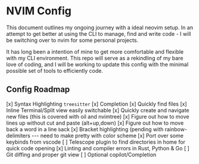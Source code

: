 # NVIM Config

This document outlines my ongoing journey with a ideal neovim setup. 
In an attempt to get better at using the CLI to manage, find and write code - 
I will be switching over to nvim for some personal projects.

It has long been a intention of mine to get more comfortable and flexible with my CLI environment. 
This repo will serve as a rekindling of my bare love of coding, and I will be working to update this config with the minimal possible set of tools to efficiently code.

## Config Roadmap

[x] Syntax Highlighting `treesitter`
[x] Completion
[x] Quickly find files
[x] Inline Terminal/Split view easily switchable
[x] Quickly create and navigate new files (this is covered with oil and nvimtree)
[x] Figure out how to move lines up without cut and paste (alt+up,down)
[x] Figure out how to move back a word in a line `b`ack
[x] Bracket highlighting (pending with rainbow-delimiters --- need to make pretty with color scheme
[x] Port over some keybinds from vscode
[ ] Telescope plugin to find directories in home for quick code opening
[x] Linting and compiler errors in Rust, Python & Go
[ ] Git diffing and proper git view
[ ] Optional copilot/Completion
